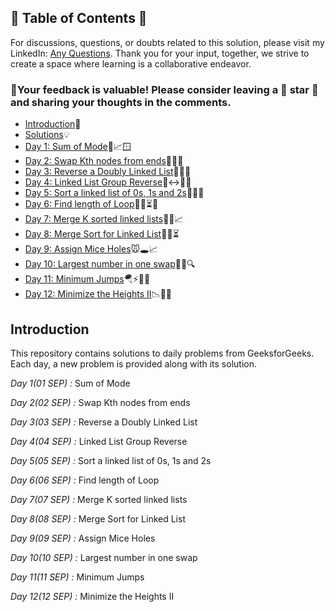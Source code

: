## 📜 Table of Contents 📜

For discussions, questions, or doubts related to this solution, please visit my LinkedIn: [Any Questions](https://www.linkedin.com/in/patel-hetkumar-sandipbhai-8b110525a/). Thank you for your input, together, we strive to create a space where learning is a collaborative endeavor.

### 🔮Your feedback is valuable! Please consider leaving a 🌟 star 🌟 and sharing your thoughts in the comments.

- [Introduction](../README.md)📝
- [Solutions]()💡
- [Day 1: Sum of Mode](01(Sep)%20Sum%20of%20Mode.md)🔢📈🪟
- [Day 2: Swap Kth nodes from ends](02(Sep)%20Swap%20Kth%20nodes%20from%20ends.md)🔗🔄🎯
- [Day 3: Reverse a Doubly Linked List](03(Sep)%20Reverse%20a%20Doubly%20Linked%20List.md)🔁🔗🔄
- [Day 4: Linked List Group Reverse](04(Sep)%20Linked%20List%20Group%20Reverse.md)🔗↔️👩‍💻
- [Day 5: Sort a linked list of 0s, 1s and 2s](05(Sep)%20Sort%20a%20linked%20list%20of%200s%2C%201s%20and%202s.md)🔗🎯🚀
- [Day 6: Find length of Loop](06(Sep)%20Find%20length%20of%20Loop.md)🏃‍♂️⏳🧩
- [Day 7: Merge K sorted linked lists](07(Sep)%20Merge%20K%20sorted%20linked%20lists.md)🔗🧵📈
- [Day 8: Merge Sort for Linked List](08(Sep)%20Merge%20Sort%20for%20Linked%20List.md)🔀🔗⏳
- [Day 9: Assign Mice Holes](09(Sep)%20Assign%20Mice%20Holes.md)🐭🕳️📈
- [Day 10: Largest number in one swap](10(Sep)%20Largest%20number%20in%20one%20swap.md)🔢🔄🔍
- [Day 11: Minimum Jumps](11(Sep)%20Minimum%20Jumps.md)🪂⚡🏃‍♂️
- [Day 12: Minimize the Heights II](12(Sep)Minimize%20the%20Heights%20II.md)📉🏰🔧

## Introduction

This repository contains solutions to daily problems from GeeksforGeeks. Each day, a new problem is provided along with its solution.

_Day 1(01 SEP) :_ Sum of Mode

_Day 2(02 SEP) :_ Swap Kth nodes from ends

_Day 3(03 SEP) :_ Reverse a Doubly Linked List

_Day 4(04 SEP) :_ Linked List Group Reverse

_Day 5(05 SEP) :_ Sort a linked list of 0s, 1s and 2s

_Day 6(06 SEP) :_ Find length of Loop

_Day 7(07 SEP) :_ Merge K sorted linked lists

_Day 8(08 SEP) :_ Merge Sort for Linked List

_Day 9(09 SEP) :_ Assign Mice Holes

_Day 10(10 SEP) :_ Largest number in one swap

_Day 11(11 SEP) :_ Minimum Jumps

_Day 12(12 SEP) :_ Minimize the Heights II

<!--_Day 13(13 SEP) :_ 
_Day 14(14 SEP) :_ 
_Day 15(15 SEP) :_ 
_Day 16(16 SEP) :_ 
_Day 17(17 SEP) :_ 
_Day 18(18 SEP) :_ 
_Day 19(19 SEP) :_ 
_Day 20(20 SEP) :_ 
_Day 21(21 SEP) :_ 
_Day 22(22 SEP) :_ 
_Day 23(23 SEP) :_ 
_Day 24(24 SEP) :_ 
_Day 25(25 SEP) :_ 
_Day 26(26 SEP) :_ 
_Day 27(27 SEP) :_ 
_Day 28(28 SEP) :_ 
_Day 29(29 SEP) :_ 
_Day 30(30 SEP) :_ -->
